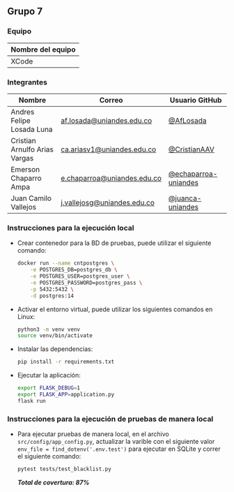 ## Grupo 7

### Equipo

| Nombre del equipo |
| - | 
|XCode |

### Integrantes

| Nombre | Correo | Usuario GitHub |
| - | - | - | 
| Andres Felipe Losada Luna | af.losada@uniandes.edu.co | [@AfLosada](https://github.com/AfLosada) | 
| Cristian Arnulfo Arias Vargas | ca.ariasv1@uniandes.edu.co | [@CristianAAV](https://github.com/CristianAAV) | 
| Emerson Chaparro Ampa | e.chaparroa@uniandes.edu.co | [@echaparroa-uniandes](https://github.com/echaparroa-uniandes) | 
| Juan Camilo Vallejos | j.vallejosg@uniandes.edu.co | [@juanca-uniandes](https://github.com/juanca-uniandes) | 

### Instrucciones para la ejecución local
- Crear contenedor para la BD de pruebas, puede utilizar el siguiente comando:
    ```bash
    docker run --name cntpostgres \
        -e POSTGRES_DB=postgres_db \
        -e POSTGRES_USER=postgres_user \
        -e POSTGRES_PASSWORD=postgres_pass \
        -p 5432:5432 \
        -d postgres:14
    ```
- Activar el entorno virtual, puede utilizar los siguientes comandos en Linux:
    ```bash
    python3 -m venv venv
    source venv/bin/activate
    ```
- Instalar las dependencias:
    ```bash
    pip install -r requirements.txt
    ```
- Ejecutar la aplicación:
    ```bash
    export FLASK_DEBUG=1
    export FLASK_APP=application.py
    flask run
    ```
### Instrucciones para la ejecución de pruebas de manera local
- Para ejecutar pruebas de manera local, en el archivo `src/config/app_config.py`, actualizar la varible con el siguiente valor `env_file = find_dotenv('.env.test')` para ejecutar en SQLite y correr el siguiente comando:
    ```bash
    pytest tests/test_blacklist.py
    ```
    ***Total de covertura: 87%***